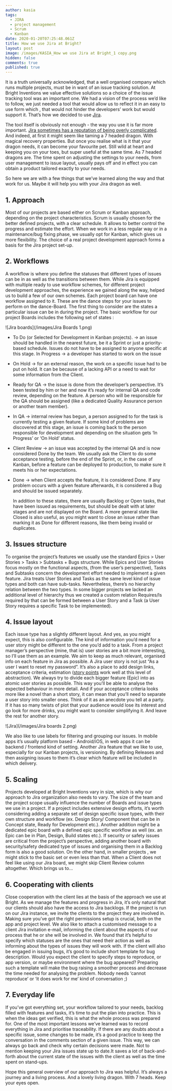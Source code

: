 ```yaml
---
author: kasia
tags:
  - JIRA
  - project management
  - Scrum
  - Kanban
date: 2020-01-20T07:25:48.061Z
title: How we use Jira at Bright?
layout: post
image: /images/KASIA_How we use Jira at Bright_1 copy.png
hidden: false
comments: true
published: true
---
```

It is a truth universally acknowledged, that a well organised company which runs multiple projects, must be in want of an issue tracking solution. At Bright Inventions we value effective solutions so a choice of the issue tracking tool was an important one. We had a vision of the process we’d like to follow, we just needed a tool that would allow us to reflect it in an easy to use form which , that would not hinder the developers’ work but would support it. That’s how we decided to use [Jira](https://www.atlassian.com/software/jira). 

The tool itself is obviously not enough - the way you use it is far more important. [Jira sometimes has a reputation of being overly complicated](https://deviniti.com/atlassian/why-people-say-they-hate-using-jira). And indeed, at first it might seem like taming a 7 headed dragon. With magical recovery properties. But once you realise what is it that your dragon needs, it can become your favourite pet. Still wild at heart and keeping you on your toes, but super useful at the same time. As 7 headed dragons are. The time spent on adjusting the settings to your needs, from user management to issue layout, usually pays off and in effect you can obtain a product tailored exactly to your needs. 

So here we are with a few things that we’ve learned along the way and that work for us. Maybe it will help you with your Jira dragon as well.

## 1. Approach

Most of our projects are based either on Scrum or Kanban approach, depending on the project characteristics. Scrum is usually chosen for the better defined projects, with a clear schedule. It allows to better control the progress and estimate the effort. When we work in a less regular way or in a maintenance/bug fixing phase, we usually opt for Kanban, which gives us more flexibility.  The choice of a real project development approach forms a basis for the Jira project set-up. 

## 2. Workflows

A workflow is where you define the statuses that different types of issues can be in as well as the transitions between them. While Jira is equipped with multiple ready to use workflow schemes, for different project development approaches, the experience we gained along the way, helped us to build a few of our own schemes. Each project board can have one workflow assigned to it. These are the dance steps for your issues to perform on the dance-Board.  The first thing to consider are the states a particular issue can be in during the project. The basic workflow for our project Boards includes the following set of states :

![Jira boards](/images/Jira Boards 1.png)

* To Do (or Selected for Development in Kanban projects). -> an issue should be handled in the nearest future, be it a Sprint or just a priority-based schedule. Issues do not have to be assigned to anyone specific at this stage. In Progress -> a developer has started to work on the issue
* On Hold -> for an external reason, the work on a specific issue had to be put on hold. It can be because of a lacking API or a need to wait for some information from the Client. 
* Ready for QA -> the issue is done from the developer’s perspective. It’s been tested by him or her and now it’s ready for internal QA and code review, depending on the feature. A person who will be responsible for the QA should be assigned (like a dedicated Quality Assurance person or another team member). 
* In QA -> internal review has begun, a person assigned to for the task is currently testing a given feature. If some kind of problems are discovered at this stage, an issue is coming back to the person responsible for development and depending on the situation gets ‘In Progress’ or ‘On Hold’ status.
* Client Review -> an issue was accepted by the internal QA and is now considered Done by the team. We usually ask the Client to do some acceptance testing, before the end of the Sprint, or, in the case of Kanban, before a feature can be deployed to production, to make sure it meets his or her expectations.
* Done -> when Client accepts the feature, it is considered Done. If any problem occurs with a given feature afterwards, it is considered a Bug and should be issued separately. 

  In addition to these states, there are usually Backlog or Open tasks, that have been issued as requirements, but should be dealt with at later stages and are not displayed on the Board. A more general state like Closed is also useful, as you might want to close an issue rather than marking it as Done for different reasons, like them being invalid or duplicates.

## 3. Issues structure

To organise the project’s features we usually use the standard Epics > User Stories > Tasks > Subtasks + Bugs structure. While Epics and User Stories focus mostly on the functional aspects, (from the user’s perspective), Tasks and Subtasks concern the development effort needed to implement a given feature.  Jira treats User Stories and Tasks as the same level kind of issue types and both can have sub-tasks. Nevertheless, there’s no hierarchy relation between the two types. In some bigger projects we lacked an additional level of hierarchy thus we created a custom relation Requires/Is required by that can be formed between a User Story and a Task (a User Story requires a specific Task to be implemented).

## 4. Issue layout

Each issue type has a slightly different layout. And yes, as you might expect, this is also configurable. The kind of information you’d need for a user story might be different to the one you’d add to a task. From a project manager’s perspective (mine, that is) user stories are a bit more interesting, so I’ll use them as an example. We aim to keep as much relevant, organised info on each feature in Jira as possible. A Jira user story is not just “As a user I want to reset my password”. It’s also a place to add design links, acceptance criteria, estimation ([story points](https://www.mountaingoatsoftware.com/blog/what-are-story-points) work well at this level of abstraction).  We always try to divide each bigger feature (Epic) into as atomic user stories as possible. This way you’ll be able to analyse the expected behaviour in more detail. And if your acceptance criteria looks more like a novel than a short story, it can mean that you’ll need to separate a user story into smaller ones. Think of it as an anecdote you tell at a party. If it has so many twists of plot that your audience would lose its interest and go look for more drinks, you might want to consider simplifying it. And leave the rest for another story.  

![Jira](/images/Jira boards 2.png)

We also like to use labels for filtering and grouping our issues. In mobile apps it’s usually platform based - Android/iOS, in web apps it can be backend / frontend kind of setting.  Another Jira feature that we like to use, especially for our Kanban projects, is versioning. By defining Releases and then assigning issues to them it’s clear which feature will be included in which delivery.

## 5. Scaling

Projects developed at Bright Inventions vary in size, which is why our approach to Jira organization also needs to vary. The size of the team and the project scope usually influence the number of Boards and issue types we use in a project. If a project includes extensive design efforts, it’s worth considering adding a separate set of design specific issue types, with their own structure and workflow (ex. Design Story/ Component that can be in Concept state, Ready for Development etc.). Another addition might be a dedicated epic board with a defined epic specific workflow as well (ex. an Epic can be in Plan, Design, Build states etc.). If security or safety issues are critical from the project’s perspective, adding another board with security/safety dedicated type of issues and organising them in a Backlog form is also a good solution. On the other hand, in smaller projects , we might stick to the basic set or even less than that. When a Client does not feel like using our Jira board, we might skip Client Review column altogether. Which brings us to...  

## 6. Cooperating with clients

Close cooperation with the client lies at the basis of the approach we use at Bright. As we manage the features and progress in Jira, it’s only natural that our clients should also have the access to Jira backlogs. If the project is run on our Jira instance, we invite the clients to the project they are involved in. Making sure you’ve got the right permissions setup is crucial, both on the app and project level. We also like to attach a customised message to a client Jira invitation e-mail, informing the client about the aspects of our process that he or she will be involved in. We found that it’s helpful to specify which statuses are the ones that need their action as well as informing about the types of issues they will work with. If the client will also be engaged in issuing bugs, it’s good to include short template for bug description. Would you expect the client to specify steps to reproduce, or app version, or maybe environment where the bug appeared? Preparing such a template will make the bug raising a smoother process and decrease the time needed for analysing the problem. Nobody needs ‘cannot reproduce’ or ‘it does work for me’ kind of conversation ;) 

## 7. Everyday life

If you’ve got everything set, your workflow tailored to your needs, backlog filled with features and tasks, it’s time to put the plan into practice. This is when the ideas get verified, this is what the whole process was prepared for. One of the most important lessons we’ve learned was to record everything in Jira and prioritise traceability. If there are any doubts about a specific issue, some changes to be made, it’s a good practice to keep the conversation in the comments section of a given issue. This way, we can always go back and check why certain decisions were made. Not to mention keeping your Jira issues state up to date.It saves a lot of back-and-forth about the current state of the issues with the client as well as the time spent on stand-ups.

Hope this general overview of our approach to Jira was helpful. It’s always a journey and a living process. And a lovely living dragon. With 7 heads. Keep your eyes open.
